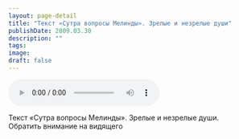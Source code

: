```yaml
---
layout: page-detail
title: "Текст «Сутра вопросы Мелинды». Зрелые и незрелые души"
publishDate: 2009.03.30
description: ""
tags:
image:
draft: false
---
```


<audio title="2009.03.30 - Текст «Сутра вопросы Мелинды». Зрелые и незрелые души.mp3" src="/upload/iblock/bb1/bb1295f1cf5f97dc8dc74da7170c3486.mp3" controls=""></audio>

 Текст «Сутра вопросы Мелинды». Зрелые и незрелые души.  
 Обратить внимание на видящего   

  
